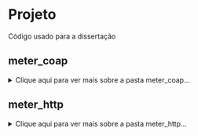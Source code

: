# Projeto
Código usado para a dissertação

## meter_coap
<details>
  <summary>Clique aqui para ver mais sobre a pasta meter_coap...</summary>
  
  ### O que é? 
  A pasta meter_coap é a pasta que contém a implementação do medidor de água que usa o protocolo CoAP.

</details>

## meter_http
<details>
  <summary>Clique aqui para ver mais sobre a pasta meter_http...</summary>
  
  ### O que é? 
  A pasta meter_http é a pasta que contém a implementação do medidor de água que utiliza o protocolo HTTP.

</details>
